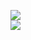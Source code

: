[![](https://img.shields.io/badge/Made%20With-Github%20Spray-lightgrey.svg?style=for-the-badge&logo=github)](https://github.com/Annihil/github-spray#32008)  
[![](https://i.imgur.com/2DrTn0Z.gif)](https://github.com/Annihil/github-spray)